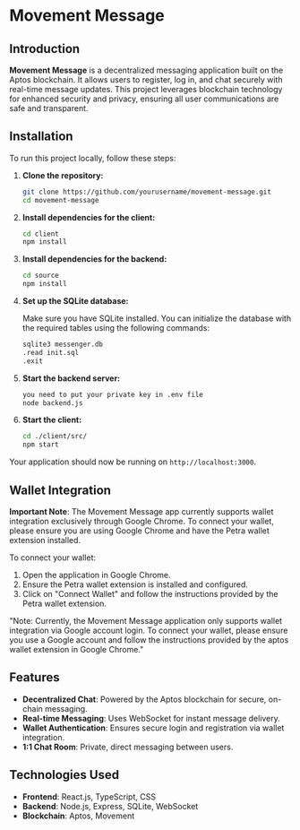 # Movement Message

## Introduction

**Movement Message** is a decentralized messaging application built on the Aptos blockchain. It allows users to register, log in, and chat securely with real-time message updates. This project leverages blockchain technology for enhanced security and privacy, ensuring all user communications are safe and transparent.

## Installation

To run this project locally, follow these steps:

1. **Clone the repository:**

    ```bash
    git clone https://github.com/yourusername/movement-message.git
    cd movement-message
    ```

2. **Install dependencies for the client:**

    ```bash
    cd client
    npm install
    ```

3. **Install dependencies for the backend:**

    ```bash
    cd source
    npm install
    ```

4. **Set up the SQLite database:**

    Make sure you have SQLite installed. You can initialize the database with the required tables using the following commands:

    ```bash
    sqlite3 messenger.db
    .read init.sql
    .exit
    ```

5. **Start the backend server:**

    ```bash
    you need to put your private key in .env file
    node backend.js
    ```

6. **Start the client:**

    ```bash
    cd ./client/src/
    npm start
    ```

Your application should now be running on `http://localhost:3000`.

## Wallet Integration

**Important Note**: The Movement Message app currently supports wallet integration exclusively through Google Chrome. To connect your wallet, please ensure you are using Google Chrome and have the Petra wallet extension installed.

To connect your wallet:

1. Open the application in Google Chrome.
2. Ensure the Petra wallet extension is installed and configured.
3. Click on "Connect Wallet" and follow the instructions provided by the Petra wallet extension.

"Note: Currently, the Movement Message application only supports wallet integration via Google account login. To connect your wallet, please ensure you use a Google account and follow the instructions provided by the aptos wallet extension in Google Chrome."

## Features

- **Decentralized Chat**: Powered by the Aptos blockchain for secure, on-chain messaging.
- **Real-time Messaging**: Uses WebSocket for instant message delivery.
- **Wallet Authentication**: Ensures secure login and registration via wallet integration.
- **1:1 Chat Room**: Private, direct messaging between users.

## Technologies Used

- **Frontend**: React.js, TypeScript, CSS
- **Backend**: Node.js, Express, SQLite, WebSocket
- **Blockchain**: Aptos, Movement
